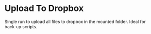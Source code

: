 # Upload To Dropbox

Single run to upload all files to dropbox in the mounted folder. Ideal for back-up scripts.
